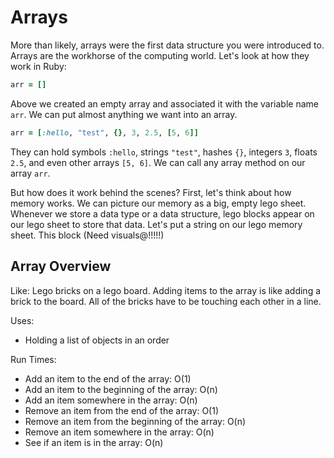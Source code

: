 # Arrays

More than likely, arrays were the first data structure you were introduced to. Arrays are the workhorse of the computing world. Let's look at how they work in Ruby:

```ruby
arr = []
```

Above we created an empty array and associated it with the variable name ```arr```. We can put almost anything we want into an array.

```ruby
arr = [:hello, "test", {}, 3, 2.5, [5, 6]]
```

They can hold symbols `:hello`, strings `"test"`, hashes `{}`, integers `3`, floats `2.5`, and even other arrays `[5, 6]`. We can call any array method on our array `arr`.

But how does it work behind the scenes? First, let's think about how memory works. We can picture our memory as a big, empty lego sheet. Whenever we store a data type or a data structure, lego blocks appear on our lego sheet to store that data. Let's put a string on our lego memory sheet. This block (Need visuals@!!!!!)

## Array Overview

Like: Lego bricks on a lego board. Adding items to the array is like adding a brick to the board. All of the bricks have to be touching each other in a line.

Uses:
* Holding a list of objects in an order

Run Times:
* Add an item to the end of the array: O(1)
* Add an item to the beginning of the array: O(n)
* Add an item somewhere in the array: O(n)
* Remove an item from the end of the array: O(1)
* Remove an item from the beginning of the array: O(n)
* Remove an item somewhere in the array: O(n)
* See if an item is in the array: O(n)
